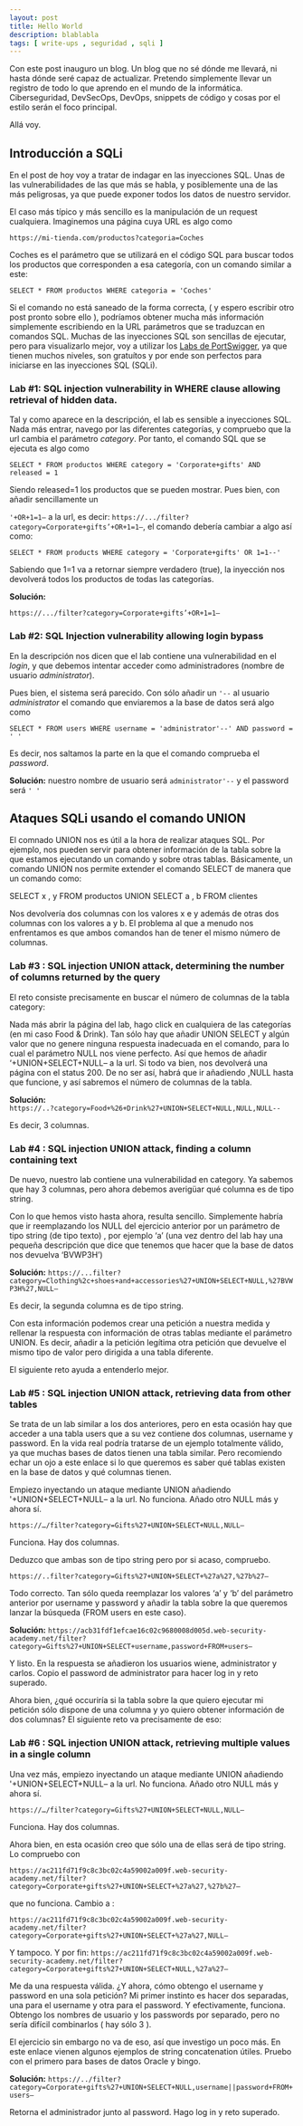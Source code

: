 ```yaml
---
layout: post
title: Hello World
description: blablabla
tags: [ write-ups , seguridad , sqli ]
---
```


Con este post inauguro un blog. Un blog que no sé dónde me llevará, ni hasta dónde seré capaz de actualizar. Pretendo simplemente llevar un registro de todo lo que aprendo en el mundo de la informática. Ciberseguridad, DevSecOps, DevOps, snippets de código y cosas por el estilo serán el foco principal.

Allá voy.

## Introducción a SQLi

En el post de hoy voy a tratar de indagar en las inyecciones SQL. Unas de las vulnerabilidades de las que más se habla, y posiblemente una de las más peligrosas, ya que puede exponer todos los datos de nuestro servidor.

El caso más típico y más sencillo es la manipulación de un request cualquiera. Imaginemos una página cuya URL es algo como

`
https://mi-tienda.com/productos?categoria=Coches
`

Coches es el parámetro que se utilizará en el código SQL para buscar todos los productos que corresponden a esa categoría, con un comando similar a este:

`SELECT * FROM productos WHERE categoria = 'Coches'`

Si el comando no está saneado de la forma correcta, ( y espero escribir otro post pronto sobre ello ), podríamos obtener mucha más información simplemente escribiendo en la URL parámetros que se traduzcan en comandos SQL. Muchas de las inyecciones SQL son sencillas de ejecutar, pero para visualizarlo mejor, 
voy a utilizar los [Labs de PortSwigger](https://portswigger.net/web-security/all-labs), ya que tienen muchos niveles, son gratuítos y por ende son perfectos para iniciarse en las inyecciones SQL (SQLi).

### Lab #1: SQL injection vulnerability in WHERE clause allowing retrieval of hidden data.

Tal y como aparece en la descripción, el lab es sensible a inyecciones SQL. Nada más entrar, navego por las diferentes categorías, y compruebo que la url cambia el parámetro _category_. Por tanto, el comando SQL que se ejecuta es algo como

`SELECT * FROM productos WHERE category = 'Corporate+gifts' AND released = 1`

Siendo released=1 los productos que se pueden mostrar. Pues bien, con añadir sencillamente  un 

`'+OR+1=1–` a la url, es decir: `https://.../filter?category=Corporate+gifts’+OR+1=1–`, el comando debería cambiar a algo así como: 

`SELECT * FROM products WHERE category = 'Corporate+gifts' OR 1=1--'`

Sabiendo que 1=1 va a retornar siempre verdadero (true), la inyección nos devolverá todos los productos de todas las categorías.

**Solución:** 

`https://.../filter?category=Corporate+gifts’+OR+1=1–`

### Lab #2: SQL Injection vulnerability allowing login bypass

En la descripción nos dicen que el lab contiene una vulnerabilidad en el _login_, y que debemos intentar acceder como administradores (nombre de usuario _administrator_).

Pues bien, el sistema será parecido. Con sólo añadir un `'--` al usuario _administrator_ el comando que enviaremos a la base de datos será algo como

`SELECT * FROM users WHERE username = 'administrator'--' AND password = ' '`

Es decir, nos saltamos la parte en la que el comando comprueba el _password_. 

**Solución:** 
nuestro nombre de usuario será `administrator'--` y el password será `' '`



## Ataques SQLi usando el comando UNION

El comnado  UNION nos es útil a la hora de realizar ataques SQL. 
Por ejemplo, nos pueden servir para obtener información de la tabla sobre la que estamos ejecutando un comando y sobre otras tablas. Básicamente, un comando UNION nos permite extender el comando SELECT de manera que un comando como:

SELECT x , y FROM productos UNION SELECT a , b FROM clientes

Nos devolvería dos columnas con los valores x e y además de otras dos columnas con los valores a y b. El problema al que a menudo nos enfrentamos es que ambos comandos han de tener el mismo número de columnas.

### Lab #3 : SQL injection UNION attack, determining the number of columns returned by the query 

El reto consiste precisamente en buscar el número de columnas de la tabla category:

Nada más abrir la página del lab, hago click en cualquiera de las categorías (en mi caso Food & Drink). Tan sólo hay que añadir UNION SELECT y algún valor que no genere ninguna respuesta inadecuada en el comando, para lo cual el parámetro NULL nos viene perfecto. Así que hemos de añadir ‘+UNION+SELECT+NULL– a la url. Si todo va bien, nos devolverá una página con el status 200. De no ser así, habrá que ir añadiendo ,NULL hasta que funcione, y así sabremos el número de columnas de la tabla. 

**Solución:**  
`https://..?category=Food+%26+Drink%27+UNION+SELECT+NULL,NULL,NULL--`

Es decir, 3 columnas. 

### Lab #4 : SQL injection UNION attack, finding a column containing text

De nuevo, nuestro lab contiene una vulnerabilidad en category. Ya sabemos que hay 3 columnas, pero ahora debemos averigüar qué columna es de tipo string.

Con lo que hemos visto hasta ahora, resulta sencillo. Simplemente habría que ir reemplazando los NULL del ejercicio anterior por un parámetro de tipo string (de tipo texto) , por ejemplo ‘a’ (una vez dentro del lab hay una pequeña descripción que dice que tenemos que hacer que la base de datos nos devuelva ‘BVWP3H’)

**Solución:** 
`https://...filter?category=Clothing%2c+shoes+and+accessories%27+UNION+SELECT+NULL,%27BVWP3H%27,NULL–`

Es decir, la segunda columna es de tipo string. 

Con esta información podemos crear una petición a nuestra medida y rellenar la respuesta con información de otras tablas mediante el parámetro UNION. Es decir, añadir a la petición legítima otra petición que devuelve el mismo tipo de valor pero dirigida a una tabla diferente. 

El siguiente reto ayuda a entenderlo mejor.

### Lab #5 : SQL injection UNION attack, retrieving data from other tables

Se trata de un lab similar a los dos anteriores, pero en esta ocasión hay que acceder a una tabla users que a su vez contiene dos columnas, username y password. En la vida real podría tratarse de un ejemplo totalmente válido, ya que muchas bases de datos tienen una tabla similar. Pero recomiendo echar un ojo a este enlace si lo que queremos es saber qué tablas existen en la base de datos y qué columnas tienen.

Empiezo inyectando un ataque mediante UNION añadiendo '+UNION+SELECT+NULL– a la url. No funciona. Añado otro NULL más y ahora sí. 

`https://…/filter?category=Gifts%27+UNION+SELECT+NULL,NULL– `

Funciona. Hay dos columnas. 

Deduzco que ambas son de tipo string pero por si acaso, compruebo. 

`https://..filter?category=Gifts%27+UNION+SELECT+%27a%27,%27b%27–`

Todo correcto. Tan sólo queda reemplazar los valores ‘a’ y ‘b’ del parámetro anterior por username y password y añadir la tabla sobre la que queremos lanzar la búsqueda (FROM users en este caso). 

**Solución:** 
`https://acb31fdf1efcae16c02c9680008d005d.web-security-academy.net/filter?category=Gifts%27+UNION+SELECT+username,password+FROM+users–`

Y listo. En la respuesta se añadieron los usuarios wiene, administrator y carlos. Copio el password de administrator para hacer log in y reto superado.

Ahora bien, ¿qué occuriría si la tabla sobre la que quiero ejecutar mi petición sólo dispone de una columna y yo quiero obtener información de dos columnas? El siguiente reto va precisamente de eso:

### Lab #6 : SQL injection UNION attack, retrieving multiple values in a single column

Una vez más, empiezo inyectando un ataque mediante UNION añadiendo '+UNION+SELECT+NULL– a la url. No funciona. Añado otro NULL más y ahora sí. 

`https://…/filter?category=Gifts%27+UNION+SELECT+NULL,NULL– `

Funciona. Hay dos columnas. 

Ahora bien, en esta ocasión creo que sólo una de ellas será de tipo string. Lo compruebo con 

`https://ac211fd71f9c8c3bc02c4a59002a009f.web-security-academy.net/filter?category=Corporate+gifts%27+UNION+SELECT+%27a%27,%27b%27–`

que no funciona. Cambio a :

```https://ac211fd71f9c8c3bc02c4a59002a009f.web-security-academy.net/filter?category=Corporate+gifts%27+UNION+SELECT+%27a%27,NULL–```

Y tampoco. Y por fin:
```https://ac211fd71f9c8c3bc02c4a59002a009f.web-security-academy.net/filter?category=Corporate+gifts%27+UNION+SELECT+NULL,%27a%27–```

Me da una respuesta válida. ¿Y ahora, cómo obtengo el username y password en una sola petición? Mi primer instinto es hacer dos separadas, una para el username y otra para el password. Y efectivamente, funciona. Obtengo los nombres de usuario y los passwords por separado, pero no sería difícil combinarlos ( hay sólo 3 ). 

El ejercicio sin embargo no va de eso, así que investigo un poco más. En este enlace vienen algunos ejemplos de string concatenation útiles. Pruebo con el primero para bases de datos Oracle y bingo. 

**Solución:** 
`https://../filter?category=Corporate+gifts%27+UNION+SELECT+NULL,username||password+FROM+users–`

Retorna el administrador junto al password. Hago log in y reto superado. 



